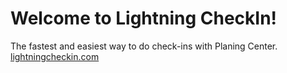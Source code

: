 # Welcome to Lightning CheckIn!

The fastest and easiest way to do check-ins with Planing Center.
[lightningcheckin.com](https://www.lightningcheckin.com/)
